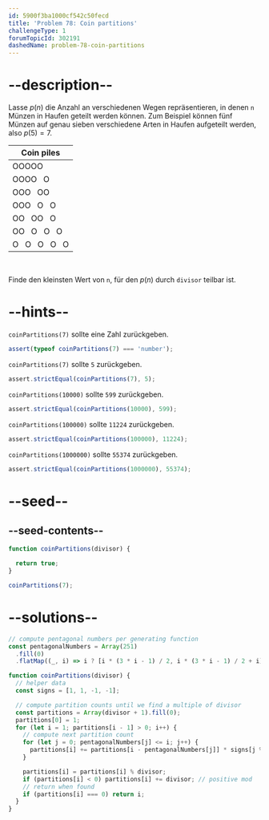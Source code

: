 ```yaml
---
id: 5900f3ba1000cf542c50fecd
title: 'Problem 78: Coin partitions'
challengeType: 1
forumTopicId: 302191
dashedName: problem-78-coin-partitions
---
```


# --description--

Lasse ${p}(n)$ die Anzahl an verschiedenen Wegen repräsentieren, in denen `n` Münzen in Haufen geteilt werden können. Zum Beispiel können fünf Münzen auf genau sieben verschiedene Arten in Haufen aufgeteilt werden, also ${p}(5) = 7$.

<div style='text-align: center;'>

| Coin piles        |
| ----------------- |
| OOOOO             |
| OOOO   O          |
| OOO   OO          |
| OOO   O   O       |
| OO   OO   O       |
| OO   O   O   O    |
| O   O   O   O   O |

</div><br>

Finde den kleinsten Wert von `n`, für den ${p}(n)$ durch `divisor` teilbar ist.

# --hints--

`coinPartitions(7)` sollte eine Zahl zurückgeben.

```js
assert(typeof coinPartitions(7) === 'number');
```

`coinPartitions(7)` sollte `5` zurückgeben.

```js
assert.strictEqual(coinPartitions(7), 5);
```

`coinPartitions(10000)` sollte `599` zurückgeben.

```js
assert.strictEqual(coinPartitions(10000), 599);
```

`coinPartitions(100000)` sollte `11224` zurückgeben.

```js
assert.strictEqual(coinPartitions(100000), 11224);
```

`coinPartitions(1000000)` sollte `55374` zurückgeben.

```js
assert.strictEqual(coinPartitions(1000000), 55374);
```

# --seed--

## --seed-contents--

```js
function coinPartitions(divisor) {

  return true;
}

coinPartitions(7);
```

# --solutions--

```js
// compute pentagonal numbers per generating function
const pentagonalNumbers = Array(251)
  .fill(0)
  .flatMap((_, i) => i ? [i * (3 * i - 1) / 2, i * (3 * i - 1) / 2 + i] : []);

function coinPartitions(divisor) {
  // helper data
  const signs = [1, 1, -1, -1];

  // compute partition counts until we find a multiple of divisor
  const partitions = Array(divisor + 1).fill(0);
  partitions[0] = 1;
  for (let i = 1; partitions[i - 1] > 0; i++) {
    // compute next partition count
    for (let j = 0; pentagonalNumbers[j] <= i; j++) {
      partitions[i] += partitions[i - pentagonalNumbers[j]] * signs[j % 4];
    }

    partitions[i] = partitions[i] % divisor;
    if (partitions[i] < 0) partitions[i] += divisor; // positive mod
    // return when found
    if (partitions[i] === 0) return i;
  }
}
```
